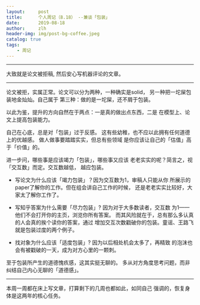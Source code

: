 ```yaml
---
layout:     post
title:      个人周记（8.18） --兼谈「包装」
date:       2019-08-18
author:     zlh
header-img: img/post-bg-coffee.jpeg
catalog: true
tags:
    - 周记
---
```


---
大致就是论文被拒稿, 然后安心写机器评论的文章。

---

论文被拒，实属正常。论文可以分为两种，一种确实是solid，
另一种把一坨屎包装地金灿灿。自己属于
第三种：做的是一坨屎，还不屑于包装。

以此为鉴，提升的方向自然在于两点：一是真的做出点东西，二是
在模型上、论文上提高包装能力。

自己在心底，总是对「包装」过于反感。
这有些幼稚，也不应以此拥有任何道德上的优越感。
做人做事要踏踏实实，但总有些领域
是你应该让自己的「估值」高于「价值」的。

进一步问，哪些事是应该竭力「包装」，哪些事又应该
老老实实的呢？简言之，视「交互数」而定。交互数越低，
越应包装。

- 写论文为什么应该「竭力包装」？因为交互数为1，审稿人只能从你
所展示的paper了解你的工作。但在组会讲自己工作的时候，
还是老老实实比较好，大家太了解你工作了。

- 写知乎答案为什么需要「尽力包装」? 因为对于大多数读者，交互数
为1——他们不会打开你的主页，浏览你所有答案。
而其风险就在于，总有那么多认真的人会真的挨个读你的答案，通过
增加交互次数戳破你的包装。童谣、王路飞就是包装过度的两个例子。

- 找对象为什么应该「适度包装」? 因为以后相处机会太多了，再精致
的泡沫也会有被戳破的一天，成为对方心里的一颗刺。


至于包装所产生的道德愧疚感，这其实挺无聊的。
多从对方角度思考问题，而非纠结自己内心无聊的「道德感」。




---

本周一周都在床上写文章，打算剩下的几周也都如此，如同自己
强调的，恢复身体是这两年的核心任务。

